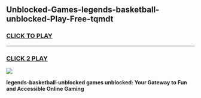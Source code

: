 
## Unblocked-Games-legends-basketball-unblocked-Play-Free-tqmdt
<h3>
<a href="https://premium76.site?title=legends-basketball-unblocked&ref=18A1">CLICK TO PLAY</a></h3>
<hr>

<h3>
<a href="https://premium76.site?title=legends-basketball-unblocked&ref=18A1">CLICK 2 PLAY</a>
  
</h3>

<a href="https://premium76.site?title=legends-basketball-unblocked&ref=18A1"><img src="https://clearcache.store/games.png"></a>


**legends-basketball-unblocked games unblocked: Your Gateway to Fun and Accessible Online Gaming**
